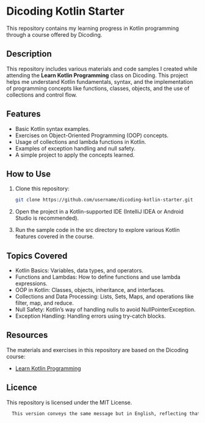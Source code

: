 # Dicoding Kotlin Starter

This repository contains my learning progress in Kotlin programming through a course offered by Dicoding.

## Description

This repository includes various materials and code samples I created while attending the **Learn Kotlin Programming** class on Dicoding. This project helps me understand Kotlin fundamentals, syntax, and the implementation of programming concepts like functions, classes, objects, and the use of collections and control flow.

## Features

- Basic Kotlin syntax examples.
- Exercises on Object-Oriented Programming (OOP) concepts.
- Usage of collections and lambda functions in Kotlin.
- Examples of exception handling and null safety.
- A simple project to apply the concepts learned.

## How to Use

1. Clone this repository:
   ```bash
   git clone https://github.com/username/dicoding-kotlin-starter.git
   
2. Open the project in a Kotlin-supported IDE (IntelliJ IDEA or Android Studio is recommended).

3. Run the sample code in the src directory to explore various Kotlin features covered in the course.

## Topics Covered
* Kotlin Basics: Variables, data types, and operators.
* Functions and Lambdas: How to define functions and use lambda expressions.
* OOP in Kotlin: Classes, objects, inheritance, and interfaces.
* Collections and Data Processing: Lists, Sets, Maps, and operations like filter, map, and reduce.
* Null Safety: Kotlin’s way of handling nulls to avoid NullPointerException.
* Exception Handling: Handling errors using try-catch blocks.

## Resources
The materials and exercises in this repository are based on the Dicoding course:
* [Learn Kotlin Programming]() 

## Licence
This repository is licensed under the MIT License.

```bash
  This version conveys the same message but in English, reflecting that the repository is for learning Kotlin from Dicoding's course. Feel free to adjust any specific details like the repository URL or other information as needed.
